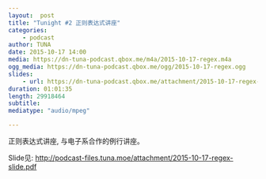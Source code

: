 ```yaml
---
layout:  post
title: "Tunight #2 正则表达式讲座"
categories:
    - podcast
author: TUNA
date: 2015-10-17 14:00
media: https://dn-tuna-podcast.qbox.me/m4a/2015-10-17-regex.m4a
ogg_media: https://dn-tuna-podcast.qbox.me/ogg/2015-10-17-regex.ogg
slides: 
    - url: https://dn-tuna-podcast.qbox.me/attachment/2015-10-17-regex-slide.pdf
duration: 01:01:35
length: 29918464
subtitle: 
mediatype: "audio/mpeg"

---
```



正则表达式讲座, 与电子系合作的例行讲座。

Slide见: <http://podcast-files.tuna.moe/attachment/2015-10-17-regex-slide.pdf>

